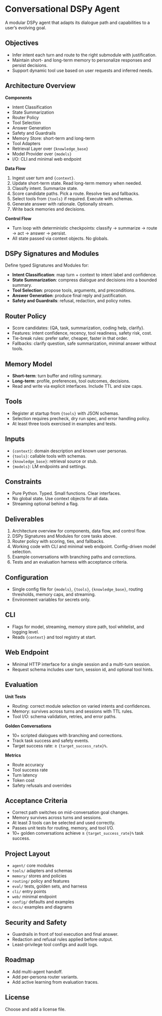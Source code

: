 # Conversational DSPy Agent

A modular DSPy agent that adapts its dialogue path and capabilities to a user’s evolving goal.

## Objectives

* Infer intent each turn and route to the right submodule with justification.
* Maintain short- and long-term memory to personalize responses and persist decisions.
* Support dynamic tool use based on user requests and inferred needs.

## Architecture Overview

**Components**

* Intent Classification
* State Summarization
* Router Policy
* Tool Selection
* Answer Generation
* Safety and Guardrails
* Memory Store: short-term and long-term
* Tool Adapters
* Retrieval Layer over `{knowledge_base}`
* Model Provider over `{models}`
* I/O: CLI and minimal web endpoint

**Data Flow**

1. Ingest user turn and `{context}`.
2. Update short-term state. Read long-term memory when needed.
3. Classify intent. Summarize state.
4. Score candidate paths. Pick a route. Resolve ties and fallbacks.
5. Select tools from `{tools}` if required. Execute with schemas.
6. Generate answer with rationale. Optionally stream.
7. Write back memories and decisions.

**Control Flow**

* Turn loop with deterministic checkpoints: classify → summarize → route → act → answer → persist.
* All state passed via context objects. No globals.

## DSPy Signatures and Modules

Define typed Signatures and Modules for:

* **Intent Classification**: map turn + context to intent label and confidence.
* **State Summarization**: compress dialogue and decisions into a bounded summary.
* **Tool Selection**: propose tools, arguments, and preconditions.
* **Answer Generation**: produce final reply and justification.
* **Safety and Guardrails**: refusal, redaction, and policy notes.

## Router Policy

* Score candidates: {QA, task, summarization, coding help, clarify}.
* Features: intent confidence, recency, tool readiness, safety risk, cost.
* Tie-break rules: prefer safer, cheaper, faster in that order.
* Fallbacks: clarify question, safe summarization, minimal answer without tools.

## Memory Model

* **Short-term**: turn buffer and rolling summary.
* **Long-term**: profile, preferences, tool outcomes, decisions.
* Read and write via explicit interfaces. Include TTL and size caps.

## Tools

* Register at startup from `{tools}` with JSON schemas.
* Selection requires precheck, dry run spec, and error handling policy.
* At least three tools exercised in examples and tests.

## Inputs

* `{context}`: domain description and known user personas.
* `{tools}`: callable tools with schemas.
* `{knowledge_base}`: retrieval source or stub.
* `{models}`: LM endpoints and settings.

## Constraints

* Pure Python. Typed. Small functions. Clear interfaces.
* No global state. Use context objects for all data.
* Streaming optional behind a flag.

## Deliverables

1. Architecture overview for components, data flow, and control flow.
2. DSPy Signatures and Modules for core tasks above.
3. Router policy with scoring, ties, and fallbacks.
4. Working code with CLI and minimal web endpoint. Config-driven model selection.
5. Example conversations with branching paths and corrections.
6. Tests and an evaluation harness with acceptance criteria.

## Configuration

* Single config file for `{models}`, `{tools}`, `{knowledge_base}`, routing thresholds, memory caps, and streaming.
* Environment variables for secrets only.

## CLI

* Flags for model, streaming, memory store path, tool whitelist, and logging level.
* Reads `{context}` and tool registry at start.

## Web Endpoint

* Minimal HTTP interface for a single session and a multi-turn session.
* Request schema includes user turn, session id, and optional tool hints.

## Evaluation

**Unit Tests**

* Routing: correct module selection on varied intents and confidences.
* Memory: survives across turns and sessions with TTL rules.
* Tool I/O: schema validation, retries, and error paths.

**Golden Conversations**

* 10+ scripted dialogues with branching and corrections.
* Track task success and safety events.
* Target success rate: ≥ `{target_success_rate}%`.

**Metrics**

* Route accuracy
* Tool success rate
* Turn latency
* Token cost
* Safety refusals and overrides

## Acceptance Criteria

* Correct path switches on mid-conversation goal changes.
* Memory survives across turns and sessions.
* At least 3 tools can be selected and used correctly.
* Passes unit tests for routing, memory, and tool I/O.
* 10+ golden conversations achieve ≥ `{target_success_rate}%` task success.

## Project Layout

* `agent/` core modules
* `tools/` adapters and schemas
* `memory/` stores and policies
* `routing/` policy and features
* `eval/` tests, golden sets, and harness
* `cli/` entry points
* `web/` minimal endpoint
* `config/` defaults and examples
* `docs/` examples and diagrams

## Security and Safety

* Guardrails in front of tool execution and final answer.
* Redaction and refusal rules applied before output.
* Least-privilege tool configs and audit logs.

## Roadmap

* Add multi-agent handoff.
* Add per-persona router variants.
* Add active learning from evaluation traces.

## License

Choose and add a license file.
